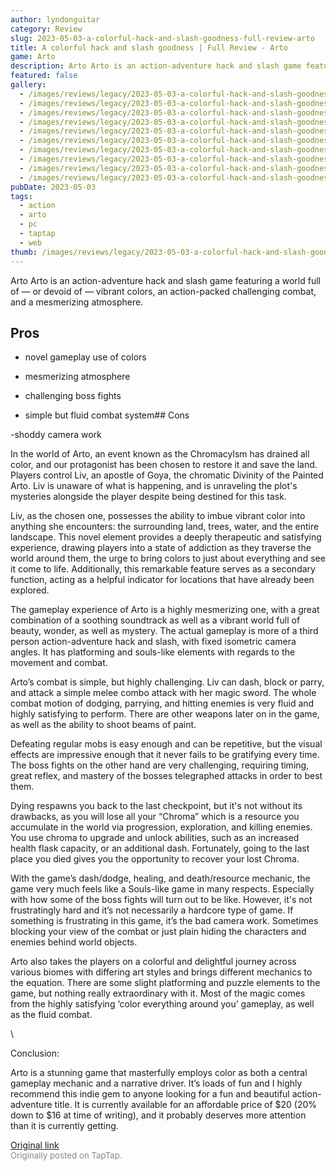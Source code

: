 ```yaml
---
author: lyndonguitar
category: Review
slug: 2023-05-03-a-colorful-hack-and-slash-goodness-full-review-arto
title: A colorful hack and slash goodness | Full Review - Arto
game: Arto
description: Arto Arto is an action-adventure hack and slash game featuring a world full of — or devoid of — vibrant colors, an action-packed challenging combat, and a mesmerizing atmosphere.
featured: false
gallery:
  - /images/reviews/legacy/2023-05-03-a-colorful-hack-and-slash-goodness--full-review---arto-0.avif
  - /images/reviews/legacy/2023-05-03-a-colorful-hack-and-slash-goodness--full-review---arto-1.avif
  - /images/reviews/legacy/2023-05-03-a-colorful-hack-and-slash-goodness--full-review---arto-2.avif
  - /images/reviews/legacy/2023-05-03-a-colorful-hack-and-slash-goodness--full-review---arto-3.avif
  - /images/reviews/legacy/2023-05-03-a-colorful-hack-and-slash-goodness--full-review---arto-4.avif
  - /images/reviews/legacy/2023-05-03-a-colorful-hack-and-slash-goodness--full-review---arto-5.avif
  - /images/reviews/legacy/2023-05-03-a-colorful-hack-and-slash-goodness--full-review---arto-6.avif
  - /images/reviews/legacy/2023-05-03-a-colorful-hack-and-slash-goodness--full-review---arto-7.avif
  - /images/reviews/legacy/2023-05-03-a-colorful-hack-and-slash-goodness--full-review---arto-8.avif
  - /images/reviews/legacy/2023-05-03-a-colorful-hack-and-slash-goodness--full-review---arto-9.avif
pubDate: 2023-05-03
tags:
  - action
  - arto
  - pc
  - taptap
  - web
thumb: /images/reviews/legacy/2023-05-03-a-colorful-hack-and-slash-goodness--full-review---arto-0.avif
---
```


Arto
Arto is an action-adventure hack and slash game featuring a world full of — or devoid of — vibrant colors, an action-packed challenging combat, and a mesmerizing atmosphere.




## Pros



- novel gameplay use of colors


- mesmerizing atmosphere


- challenging boss fights


- simple but fluid combat system## Cons


-shoddy camera work

In the world of Arto, an event known as the Chromacylsm has drained all color, and our protagonist has been chosen to restore it and save the land. Players control Liv, an apostle of Goya, the chromatic Divinity of the Painted Arto. Liv is unaware of what is happening, and is unraveling the plot's mysteries alongside the player despite being destined for this task.

Liv, as the chosen one, possesses the ability to imbue vibrant color into anything she encounters: the surrounding land, trees, water, and the entire landscape. This novel element provides a deeply therapeutic and satisfying experience, drawing players into a state of addiction as they traverse the world around them, the urge to bring colors to just about everything and see it come to life. Additionally, this remarkable feature serves as a secondary function, acting as a helpful indicator for locations that have already been explored.

The gameplay experience of Arto is a highly mesmerizing one, with a great combination of a soothing soundtrack as well as a vibrant world full of beauty, wonder, as well as mystery. The actual gameplay is more of a third person action-adventure hack and slash, with fixed isometric camera angles. It has platforming and souls-like elements with regards to the movement and combat.

Arto’s combat is simple, but highly challenging. Liv can dash, block or parry, and attack a simple melee combo attack with her magic sword. The whole combat motion of dodging, parrying, and hitting enemies is very fluid and highly satisfying to perform. There are other weapons later on in the game, as well as the ability to shoot beams of paint.

Defeating regular mobs is easy enough and can be repetitive, but the visual effects are impressive enough that it never fails to be gratifying every time.  The boss fights on the other hand are very challenging, requiring timing, great reflex, and mastery of the bosses telegraphed attacks in order to best them.

Dying respawns you back to the last checkpoint, but it's not without its drawbacks, as you will lose all your “Chroma” which is a resource you accumulate in the world via progression, exploration, and killing enemies. You use chroma to upgrade and unlock abilities, such as an increased health flask capacity, or an additional dash. Fortunately, going to the last place you died gives you the opportunity to recover your lost Chroma.

With the game’s dash/dodge, healing, and death/resource mechanic, the game very much feels like a Souls-like game in many respects. Especially with how some of the boss fights will turn out to be like. However, it's not frustratingly hard and it’s not necessarily a hardcore type of game. If something is frustrating in this game, it’s the bad camera work. Sometimes blocking your view of the combat or just plain hiding the characters and enemies behind world objects.

Arto also takes the players on a colorful and delightful journey across various biomes with differing art styles and brings different mechanics to the equation. There are some slight platforming and puzzle elements to the game, but nothing really extraordinary with it. Most of the magic comes from the highly satisfying ‘color everything around you’ gameplay, as well as the fluid combat.

\

Conclusion:

Arto is a stunning game that masterfully employs color as both a central gameplay mechanic and a narrative driver. It’s loads of fun and I highly recommend this indie gem to anyone looking for a fun and beautiful action-adventure title. It is currently available for an affordable price of $20 (20% down to $16 at time of writing), and it probably deserves more attention than it is currently getting.

[Original link](https://www.taptap.io/post/5322879)<br><span style="font-size: 0.95em; color: #888;">Originally posted on TapTap.</span>